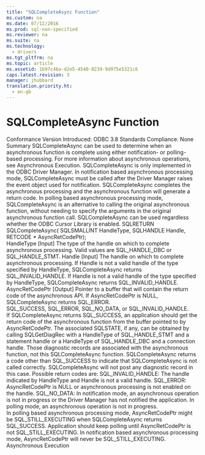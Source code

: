 ```yaml
---
title: "SQLCompleteAsync Function"
ms.custom: na
ms.date: 07/12/2016
ms.prod: sql-non-specified
ms.reviewer: na
ms.suite: na
ms.technology: 
  - drivers
ms.tgt_pltfrm: na
ms.topic: article
ms.assetid: 1b97c46a-d2e5-4540-8239-9d975e5321c6
caps.latest.revision: 3
manager: jhubbard
translation.priority.ht: 
  - en-gb
---
```

# SQLCompleteAsync Function
<?xml version="1.0" encoding="utf-8"?>
<developerReferenceWithSyntaxDocument xmlns="http://ddue.schemas.microsoft.com/authoring/2003/5" xmlns:xlink="http://www.w3.org/1999/xlink" xmlns:xsi="http://www.w3.org/2001/XMLSchema-instance" xsi:schemaLocation="http://ddue.schemas.microsoft.com/authoring/2003/5 http://dduestorage.blob.core.windows.net/ddueschema/developer.xsd">
  <introduction>
    <definitionTable>
      <definedTerm>
        <legacyBold>Conformance</legacyBold>
      </definedTerm>
      <definition>
        <para>Version Introduced: ODBC 3.8 </para>
        <para>Standards Compliance: None</para>
      </definition>
      <definedTerm>
        <legacyBold>Summary</legacyBold>
      </definedTerm>
      <definition>
        <para>
          <languageKeyword>SQLCompleteAsync</languageKeyword> can be used to determine when an asynchronous function is complete using either notification- or polling-based processing. For more information about asynchronous operations, see <link xlink:href="f30f026c-7e8d-4ef2-a2ee-877ce19dd6a3">Asynchronous Execution</link>.</para>
        <para>
          <languageKeyword>SQLCompleteAsync</languageKeyword> is only implemented in the ODBC Driver Manager.</para>
        <para>In notification based asynchronous processing mode, <languageKeyword>SQLCompleteAsync</languageKeyword> must be called after the Driver Manager raises the event object used for notification. <languageKeyword>SQLCompleteAsync</languageKeyword> completes the asynchronous processing and the asynchronous function will generate a return code.</para>
        <para>In polling based asynchronous processing mode, <languageKeyword>SQLCompleteAsync</languageKeyword> is an alternative to calling the original asynchronous function, without needing to specify the arguments in the original asynchronous function call. <languageKeyword>SQLCompleteAsync</languageKeyword> can be used regardless whether the ODBC Cursor Library is enabled.</para>
      </definition>
    </definitionTable>
  </introduction>
  <syntaxSection>
    <legacySyntax language="vb">
SQLRETURN <legacyBold>SQLCompleteAsync</legacyBold>(
      SQLSMALLINT <parameterReference>HandleType</parameterReference>,
      SQLHANDLE   <parameterReference>Handle</parameterReference>,
      RETCODE *   <parameterReference>AsyncRetCodePtr</parameterReference>);</legacySyntax>
  </syntaxSection>
  <section>
    <title>Arguments</title>
    <content>
      <definitionTable>
        <definedTerm>
          <legacyItalic>HandleType</legacyItalic>
        </definedTerm>
        <definition>
          <para>[Input] The type of the handle on which to complete asynchronous processing. Valid values are SQL_HANDLE_DBC or SQL_HANDLE_STMT.</para>
        </definition>
        <definedTerm>
          <legacyItalic>Handle</legacyItalic>
        </definedTerm>
        <definition>
          <para>[Input] The handle on which to complete asynchronous processing. If <legacyItalic>Handle</legacyItalic> is not a valid handle of the type specified by <legacyItalic>HandleType</legacyItalic>, <languageKeyword>SQLCompleteAsync</languageKeyword> returns SQL_INVALID_HANDLE.</para>
          <para>If <parameterReference>Handle</parameterReference> is not a valid handle of the type specified by <parameterReference>HandleType</parameterReference>, <unmanagedCodeEntityReference>SQLCompleteAsync</unmanagedCodeEntityReference> returns SQL_INVALID_HANDLE.</para>
        </definition>
        <definedTerm>
          <legacyItalic>AsyncRetCodePtr</legacyItalic>
        </definedTerm>
        <definition>
          <para>[Output] Pointer to a buffer that will contain the return code of the asynchronous API. If <legacyItalic>AsyncRetCodePtr</legacyItalic> is NULL, <languageKeyword>SQLCompleteAsync</languageKeyword> returns SQL_ERROR.</para>
        </definition>
      </definitionTable>
    </content>
  </section>
  <section>
    <title>Returns</title>
    <content>
      <para>SQL_SUCCESS, SQL_ERROR, SQL_NO_DATA, or SQL_INVALID_HANDLE.</para>
    </content>
  </section>
  <section>
    <title>Diagnostics</title>
    <content>
      <para>If <languageKeyword>SQLCompleteAsync</languageKeyword> returns SQL_SUCCESS, an application should get the return code of the asynchronous function from the buffer pointed to by <legacyItalic>AsyncRetCodePtr</legacyItalic>. The associated SQLSTATE, if any, can be obtained by calling <languageKeyword>SQLGetDiagRec</languageKeyword> with a <legacyItalic>HandleType</legacyItalic> of SQL_HANDLE_STMT and a statement handle or a <legacyItalic>HandleType</legacyItalic> of SQL_HANDLE_DBC and a connection handle. Those diagnostic records are associated with the asynchronous function, not this <languageKeyword>SQLCompleteAsync</languageKeyword> function.</para>
      <para>
        <languageKeyword>SQLCompleteAsync</languageKeyword> returns a code other than SQL_SUCCESS to indicate that <languageKeyword>SQLCompleteAsync</languageKeyword> is not called correctly. <languageKeyword>SQLCompleteAsync</languageKeyword> will not post any diagnostic record in this case. Possible return codes are:</para>
      <list class="nobullet">
        <listItem>
          <para>SQL_INVALID_HANDLE: The handle indicated by <legacyItalic>HandleType</legacyItalic> and <legacyItalic>Handle</legacyItalic> is not a valid handle.</para>
        </listItem>
        <listItem>
          <para>SQL_ERROR: <legacyItalic>AsyncRetCodePtr</legacyItalic> is NULL or asynchronous processing is not enabled on the handle.</para>
        </listItem>
        <listItem>
          <para>SQL_NO_DATA: In notification mode, an asynchronous operation is not in progress or the Driver Manager has not notified the application. In polling mode, an asynchronous operation is not in progress.</para>
        </listItem>
      </list>
    </content>
  </section>
  <section>
    <title>Comments</title>
    <content>
      <para>In polling based asynchronous processing mode, <legacyItalic>AsyncRetCodePtr</legacyItalic> might be SQL_STILL_EXECUTING when <languageKeyword>SQLCompleteAsync</languageKeyword> returns SQL_SUCCESS. Application should keep polling until <legacyItalic>AsyncRetCodePtr</legacyItalic> is not SQL_STILL_EXECUTING. In notification based asynchronous processing mode, <legacyItalic>AsyncRetCodePtr</legacyItalic> will never be SQL_STILL_EXECUTING.</para>
    </content>
  </section>
  <relatedTopics>
    <link xlink:href="8cd21734-ef8e-4066-afd5-1f340e213f9c">Asynchronous Execution</link>
  </relatedTopics>
</developerReferenceWithSyntaxDocument>